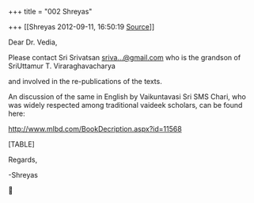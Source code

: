 +++
title = "002 Shreyas"

+++
[[Shreyas	2012-09-11, 16:50:19 [Source](https://groups.google.com/g/bvparishat/c/RSi_5icrQlU)]]



  

Dear Dr. Vedia,  

  

Please contact Sri Srivatsan [sriva...@gmail.com]() who is the grandson of SriUttamur T. Viraraghavacharya

and involved in the re-publications of the texts.

  

An discussion of the same in English by Vaikuntavasi Sri SMS Chari, who was widely respected among traditional vaideek scholars, can be found here:

<http://www.mlbd.com/BookDecription.aspx?id=11568>  

[TABLE]

  

Regards,

-Shreyas




